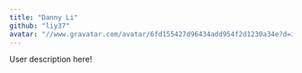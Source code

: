 ```yaml
---
title: "Danny Li"
github: "liy37"
avatar: "//www.gravatar.com/avatar/6fd155427d96434add954f2d1230a34e?d=identicon"
---
```


User description here!
